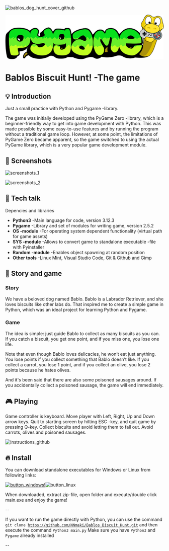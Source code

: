 



![bablos_dog_hunt_cover_github](https://github.com/user-attachments/assets/6bb17d0f-897e-4c43-bd4b-38b524500de0)


<p align="center">
  <img src="https://github.com/pygame/pygame/blob/main/docs/reST/_static/pygame_logo.svg">
  </p>





# Bablos Biscuit Hunt! -The game

## 💡 Introduction

Just a small practice with Python and Pygame -library.

The game was initially developed using the PyGame Zero -library, which is a beginner-friendly way to get into game development with Python. This was made possible by some easy-to-use features and by running the program without a traditional game loop. However, at some point, the limitations of PyGame Zero became apparent, so the game switched to using the actual PyGame library, which is a very popular game development module.

## 🎯 Screenshots

![screenshots_1](https://github.com/user-attachments/assets/699d587b-9f20-47ee-b016-69a9bc4fe2f5)


![screenshots_2](https://github.com/user-attachments/assets/a2015185-9429-41ae-9d1c-afc073c61468)



## 🔧 Tech talk

Depencies and libraries
- <b>Python3</b> -Main language for code, version 3.12.3
- <b>Pygame</b> -Library and set of modules for writing game, version 2.5.2
- <b>OS -module</b> -For operating system dependent functionality (virtual path for game assets)
- <b>SYS -module</b> -Allows to convert game to standalone executable -file with Pyinstaller
- <b>Random -module</b> -Enables object spawning at random position
- <b>Other tools</b> -Linux Mint, Visual Studio Code, Git & Github and Gimp

## 🦋 Story and game 
### Story

We have a beloved dog named Bablo. Bablo is a Labrador Retriever, and she loves biscuits like other labs do. That inspired me to create a simple game in Python, which was an ideal project for learning Python and Pygame.

### Game

The idea is simple: just guide Bablo to collect as many biscuits as you can. If you catch a biscuit, you get one point, and if you miss one, you lose one life.

Note that even though Bablo loves delicacies, he won’t eat just anything. You lose points if you collect something that Bablo doesn’t like. If you collect a carrot, you lose 1 point, and if you collect an olive, you lose 2 points because he hates olives.

And it's been said that there are also some poisoned sausages around. If you accidentally collect a poisoned sausage, the game will end immediately.

## 🎮 Playing

Game controller is keyboard. Move player with Left, Right, Up and Down arrow keys. Quit to starting screen by hitting ESC -key, and quit game by pressing Q-key.
Collect biscuits and avoid letting them to fall out. Avoid carrots, olives and poisoned sausages.

![instructions_github](https://github.com/user-attachments/assets/f41d131b-7be3-46e6-a592-54013f78f2e6)

## 🔥 Install

You can download standalone executables for Windows or Linux from following links:

<a href="https://github.com/NNmaki/Bablos_Biscuit_Hunt/raw/refs/heads/master/bablos_game_v1.1_windows.zip" target="_blank">![button_windows](https://github.com/user-attachments/assets/63a34989-7ba4-4456-8772-d7f587cfeca4)!</a>![button_linux](https://github.com/user-attachments/assets/7703b34b-3f84-4148-bca2-b0829e0d588f)








When downloaded, extract zip-file, open folder and execute/double click main.exe and enjoy the game!

--

If you want to run the game directly with Python, you can use the command <code>git clone https://github.com/NNmaki/Bablos_Biscuit_Hunt.git</code> and then execute the command <code>Python3 main.py</code> Make sure you have <code>Python3</code> and <code>Pygame</code> already installed









--



